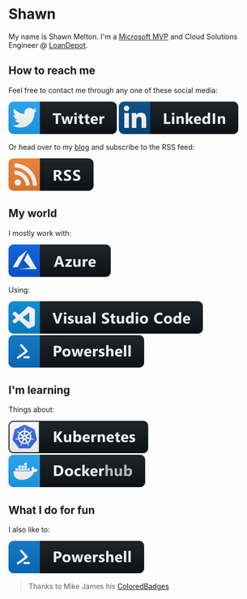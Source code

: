 # Shawn

My name is Shawn Melton. I'm a [Microsoft MVP](https://mvp.microsoft.com/en-us/mvp/Shawn%20Melton-5002856) and Cloud Solutions Engineer @ [LoanDepot](https://www.linkedin.com/company/loandepot/).

## How to reach me

Feel free to contact me through any one of these social media:

[![Twitter](https://raw.githubusercontent.com/MikeCodesDotNET/ColoredBadges/master/svg/social/twitter.svg)](https://twitter.com/wsmelton)
[![LinkedIn](https://raw.githubusercontent.com/MikeCodesDotNET/ColoredBadges/master/svg/social/linkedin.svg)](https://www.linkedin.com/in/wshawnmelton/)

Or head over to my [blog](https://wsmelton.github.io) and subscribe to the RSS feed:

[![RSS Feed](https://raw.githubusercontent.com/MikeCodesDotNET/ColoredBadges/master/svg/blogs/rss.svg)](https://wsmelton.github.io/feed.xml)

## My world
I mostly work with:

[![Azure](https://raw.githubusercontent.com/MikeCodesDotNET/ColoredBadges/master/svg/dev/services/azure.svg)](https://www.azure.com)

Using:

[![Visual Studio Code](https://raw.githubusercontent.com/MikeCodesDotNET/ColoredBadges/master/svg/dev/tools/visualstudio_code.svg)](https://code.visualstudio.com/)
[![PowerShell](https://raw.githubusercontent.com/MikeCodesDotNET/ColoredBadges/master/svg/dev/tools/powershell.svg)](https://aka.ms/powershell)

## I'm learning
Things about:

[![Kubernetes](https://raw.githubusercontent.com/MikeCodesDotNET/ColoredBadges/master/svg/dev/services/kubernetes.svg)](https://www.kubernetes.org/)
[![Docker](https://raw.githubusercontent.com/MikeCodesDotNET/ColoredBadges/master/svg/dev/services/dockerhub.svg)](httos://www.docker.com/)

## What I do for fun

I also like to:

[![PowerShell](https://raw.githubusercontent.com/MikeCodesDotNET/ColoredBadges/master/svg/dev/tools/powershell.svg)](https://aka.ms/powershell)

> Thanks to Mike James his [ColoredBadges](https://github.com/MikeCodesDotNET/ColoredBadges)

<!--
**wsmelton/wsmelton** is a ✨ _special_ ✨ repository because its `README.md` (this file) appears on your GitHub profile.

Here are some ideas to get you started:

- 🔭 I’m currently working on ...
- 🌱 I’m currently learning ...
- 👯 I’m looking to collaborate on ...
- 🤔 I’m looking for help with ...
- 💬 Ask me about ...
- 📫 How to reach me: ...
- 😄 Pronouns: ...
- ⚡ Fun fact: ...
-->
